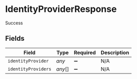 # IdentityProviderResponse

Success


## Fields

| Field               | Type                | Required            | Description         |
| ------------------- | ------------------- | ------------------- | ------------------- |
| `identityProvider`  | *any*               | :heavy_minus_sign:  | N/A                 |
| `identityProviders` | *any*[]             | :heavy_minus_sign:  | N/A                 |